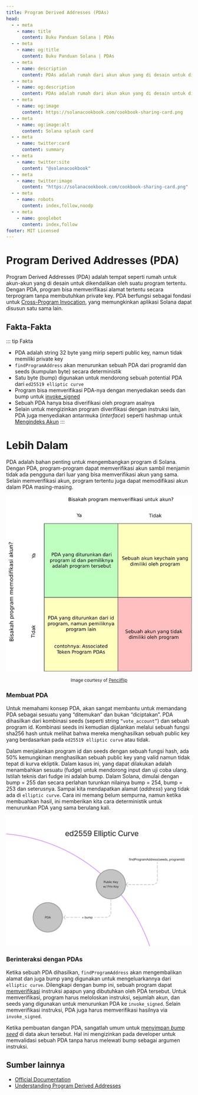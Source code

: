 ```yaml
---
title: Program Derived Addresses (PDAs)
head:
  - - meta
    - name: title
      content: Buku Panduan Solana | PDAs
  - - meta
    - name: og:title
      content: Buku Panduan Solana | PDAs
  - - meta
    - name: description
      content: PDAs adalah rumah dari akun akun yang di desain untuk di kendalikan oleh program tertentu. Belajar tentang PDA and konsep dasar lainnya di Buku Panduan Solana.
  - - meta
    - name: og:description
      content: PDAs adalah rumah dari akun akun yang di desain untuk di kendalikan oleh program tertentu. Belajar tentang PDA and konsep dasar lainnya di Buku Panduan Solana.
  - - meta
    - name: og:image
      content: https://solanacookbook.com/cookbook-sharing-card.png
  - - meta
    - name: og:image:alt
      content: Solana splash card
  - - meta
    - name: twitter:card
      content: summary
  - - meta
    - name: twitter:site
      content: "@solanacookbook"
  - - meta
    - name: twitter:image
      content: "https://solanacookbook.com/cookbook-sharing-card.png"
  - - meta
    - name: robots
      content: index,follow,noodp
  - - meta
    - name: googlebot
      content: index,follow
footer: MIT Licensed
---
```


# Program Derived Addresses (PDA)

Program Derived Addresses (PDA) adalah tempat seperti rumah untuk akun-akun yang di desain untuk dikendalikan oleh suatu program tertentu. Dengan PDA, program bisa memverifikasi alamat tertentu secara terprogram tanpa membutuhkan private key. PDA berfungsi sebagai fondasi untuk [Cross-Program Invocation](https://docs.solana.com/developing/programming-model/calling-between-programs#cross-program-invocations), yang memungkinkan aplikasi Solana dapat disusun satu sama lain.

## Fakta-Fakta

::: tip Fakta
- PDA adalah string 32 byte yang mirip seperti public key, namun tidak memiliki private key
- `findProgramAddress` akan menurunkan sebuah PDA dari programld dan seeds (kumpulan byte) secara deterministik
- Satu byte (bump) digunakan untuk mendorong sebuah potential PDA dari `ed25519 elliptic curve`
- Program bisa memverifikasi PDA-nya dengan menyediakan seeds dan bump untuk [invoke_signed](https://docs.solana.com/developing/programming-model/calling-between-programs#program-signed-accounts)
- Sebuah PDA hanya bisa diverifikasi oleh program asalnya
- Selain untuk mengizinkan program diverifikasi dengan instruksi lain, PDA juga menyediakan antarmuka (_interface_) seperti hashmap untuk [Mengindeks Akun](../guides/account-maps.md)
:::

# Lebih Dalam

PDA adalah bahan penting untuk mengembangkan program di Solana. Dengan PDA, program-program dapat memverifikasi akun sambil menjamin tidak ada pengguna dari luar yang bisa memverifikasi akun yang sama. Selain memverifikasi akun, program tertentu juga dapat memodifikasi akun dalam PDA masing-masing.

![Accounts matrix](./account-matrix.png)

<small style="text-align:center;display:block;">Image courtesy of <a href="https://twitter.com/pencilflip">Pencilflip</a></small>

### Membuat PDA

Untuk memahami konsep PDA, akan sangat membantu untuk memandang PDA sebagai sesuatu yang “ditemukan” dan bukan “diciptakan”. PDA dihasilkan dari kombinasi seeds (seperti string `“vote_account”`) dan sebuah program id. Kombinasi seeds ini kemudian dijalankan melalui sebuah fungsi  sha256 hash untuk melihat bahwa mereka menghasilkan sebuah public key yang berdasarkan pada `ed25519 elliptic curve` atau tidak.

Dalam menjalankan program id dan seeds dengan sebuah fungsi hash, ada 50% kemungkinan menghasilkan sebuah public key yang valid namun tidak tepat di kurva ekliptik. Dalam kasus ini, yang dapat dilakukan adalah menambahkan sesuatu (fudge) untuk mendorong input dan uji coba ulang. Istilah teknis dari fudge ini adalah bump. Dalam Solana, dimulai dengan bump = 255 dan secara perlahan turunkan nilainya bump = 254, bump = 253 dan seterusnya. Sampai kita mendapatkan alamat (_address_) yang tidak ada di `elliptic curve`. Cara ini memang belum sempurna, namun ketika membuahkan hasil, ini memberikan kita cara deterministik untuk menurunkan PDA yang sama berulang kali. 

![PDA on the ellipitic curve](./pda-curve.png)

### Berinteraksi dengan PDAs

Ketika sebuah PDA dihasilkan, `findProgramAddress` akan mengembalikan alamat dan juga bump yang digunakan untuk mengeluarkannya dari `elliptic curve`. Dilengkapi dengan bump ini, sebuah program dapat [memverifikasi](../references/accounts.md#sign-with-a-pda) instruksi apapun yang dibutuhkan oleh PDA tersebut. Untuk memverifikasi, program harus meloloskan instruksi, sejumlah akun, dan seeds yang digunakan untuk menurunkan PDA ke `invoke_signed`. Selain memverifikasi instruksi, PDA juga harus memverifikasi hasilnya via `invoke_signed`.

Ketika pembuatan dangan PDA, sangatlah umum untuk [menyimpan *bump seed*](https://github.com/solana-labs/solana-program-library/blob/78e29e9238e555967b9125799d7d420d7d12b959/token-swap/program/src/state.rs#L100) di data akun tersebut. Hal ini mengizinkan pada developer untuk memvalidasi sebuah PDA tanpa harus melewati bump sebagai argumen instruksi.

## Sumber lainnya
- [Official Documentation](https://docs.solana.com/developing/programming-model/calling-between-programs#program-derived-addresses)
- [Understanding Program Derived Addresses](https://www.brianfriel.xyz/understanding-program-derived-addresses/)
